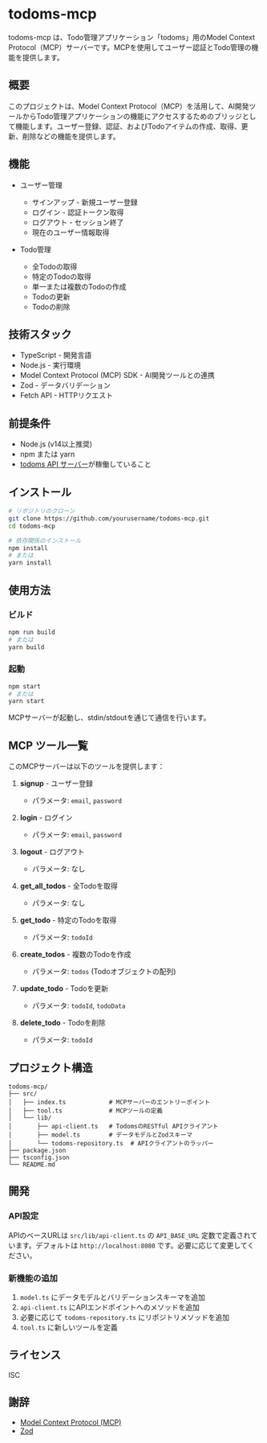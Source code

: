 # todoms-mcp

todoms-mcp は、Todo管理アプリケーション「todoms」用のModel Context Protocol（MCP）サーバーです。MCPを使用してユーザー認証とTodo管理の機能を提供します。

## 概要

このプロジェクトは、Model Context Protocol（MCP）を活用して、AI開発ツールからTodo管理アプリケーションの機能にアクセスするためのブリッジとして機能します。ユーザー登録、認証、およびTodoアイテムの作成、取得、更新、削除などの機能を提供します。

## 機能

* ユーザー管理
  * サインアップ - 新規ユーザー登録
  * ログイン - 認証トークン取得
  * ログアウト - セッション終了
  * 現在のユーザー情報取得

* Todo管理
  * 全Todoの取得
  * 特定のTodoの取得
  * 単一または複数のTodoの作成
  * Todoの更新
  * Todoの削除

## 技術スタック

* TypeScript - 開発言語
* Node.js - 実行環境
* Model Context Protocol (MCP) SDK - AI開発ツールとの連携
* Zod - データバリデーション
* Fetch API - HTTPリクエスト

## 前提条件

* Node.js (v14以上推奨)
* npm または yarn
* [todoms API サーバー](http://localhost:8080)が稼働していること

## インストール

```bash
# リポジトリのクローン
git clone https://github.com/yourusername/todoms-mcp.git
cd todoms-mcp

# 依存関係のインストール
npm install
# または
yarn install
```

## 使用方法

### ビルド

```bash
npm run build
# または
yarn build
```

### 起動

```bash
npm start
# または
yarn start
```

MCPサーバーが起動し、stdin/stdoutを通じて通信を行います。

## MCP ツール一覧

このMCPサーバーは以下のツールを提供します：

1. **signup** - ユーザー登録
   - パラメータ: `email`, `password`

2. **login** - ログイン
   - パラメータ: `email`, `password`

3. **logout** - ログアウト
   - パラメータ: なし

4. **get_all_todos** - 全Todoを取得
   - パラメータ: なし

5. **get_todo** - 特定のTodoを取得
   - パラメータ: `todoId`

6. **create_todos** - 複数のTodoを作成
   - パラメータ: `todos` (Todoオブジェクトの配列)

7. **update_todo** - Todoを更新
   - パラメータ: `todoId`, `todoData`

8. **delete_todo** - Todoを削除
   - パラメータ: `todoId`

## プロジェクト構造

```
todoms-mcp/
├── src/
│   ├── index.ts            # MCPサーバーのエントリーポイント
│   ├── tool.ts             # MCPツールの定義
│   └── lib/
│       ├── api-client.ts   # TodomsのRESTful APIクライアント
│       ├── model.ts        # データモデルとZodスキーマ
│       └── todoms-repository.ts  # APIクライアントのラッパー
├── package.json
├── tsconfig.json
└── README.md
```

## 開発

### API設定

APIのベースURLは `src/lib/api-client.ts` の `API_BASE_URL` 定数で定義されています。デフォルトは `http://localhost:8080` です。必要に応じて変更してください。

### 新機能の追加

1. `model.ts` にデータモデルとバリデーションスキーマを追加
2. `api-client.ts` にAPIエンドポイントへのメソッドを追加
3. 必要に応じて `todoms-repository.ts` にリポジトリメソッドを追加
4. `tool.ts` に新しいツールを定義

## ライセンス

ISC

## 謝辞

* [Model Context Protocol (MCP)](https://modelcontextprotocol.github.io/)
* [Zod](https://github.com/colinhacks/zod)